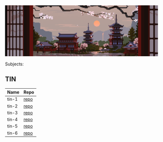 ![banner](./main-banner.gif)

Subjects:
## TIN
|Name|Repo|
|---|---|
|tin-1|[repo](https://github.com/PJATK-s28476/tin-1)|
|tin-2|[repo](https://github.com/PJATK-s28476/tin-2)|
|tin-3|[repo](https://github.com/PJATK-s28476/tin-3)|
|tin-4|[repo](https://github.com/PJATK-s28476/tin-4)|
|tin-5|[repo](https://github.com/PJATK-s28476/tin-5)|
|tin-6|[repo](https://github.com/PJATK-s28476/tin-6)|
